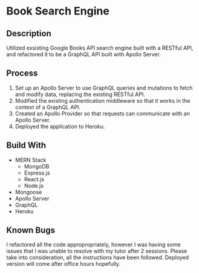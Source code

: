 # Book Search Engine

## Description

Utilized exsisting Google Books API search engine built with a RESTful API, and refactored it to be a GraphQL API built with Apollo Server. 

## Process

1. Set up an Apollo Server to use GraphQL queries and mutations to fetch and modify data, replacing the existing RESTful API.
2. Modified the existing authentication middleware so that it works in the context of a GraphQL API.
3. Created an Apollo Provider so that requests can communicate with an Apollo Server.
4. Deployed the application to Heroku.

## Build With

* MERN Stack 
    * MongoDB
    * Express.js
    * React.js
    * Node.js
* Mongoose
* Apollo Server
* GraphQL
* Heroku

## Known Bugs
I refactored all the code appropropriately, however I was having some issues that I was unable to resolve with my tutor after 2 sessions. Please take into consideration, all the instructions have been followed. Deployed version will come after office hours hopefully. 
